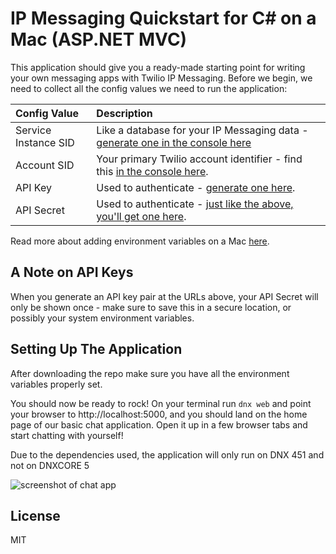 # IP Messaging Quickstart for C# on a Mac (ASP.NET MVC)

This application should give you a ready-made starting point for writing your
own messaging apps with Twilio IP Messaging. Before we begin, we need to collect
all the config values we need to run the application:

| Config Value  | Description |
| :-------------  |:------------- |
Service Instance SID | Like a database for your IP Messaging data - [generate one in the console here](https://www.twilio.com/user/account/ip-messaging/services)
Account SID | Your primary Twilio account identifier - find this [in the console here](https://www.twilio.com/user/account/ip-messaging/getting-started).
API Key | Used to authenticate - [generate one here](https://www.twilio.com/user/account/ip-messaging/dev-tools/api-keys).
API Secret | Used to authenticate - [just like the above, you'll get one here](https://www.twilio.com/user/account/ip-messaging/dev-tools/api-keys).

Read more about adding environment variables on a Mac [here](http://osxdaily.com/2015/07/28/set-enviornment-variables-mac-os-x/).

## A Note on API Keys

When you generate an API key pair at the URLs above, your API Secret will only
be shown once - make sure to save this in a secure location, 
or possibly your system environment variables.

## Setting Up The Application

After downloading the repo make sure you have all the environment variables properly set.

You should now be ready to rock! On your terminal run `dnx web` and point your browser to http://localhost:5000, 
and you should land on the home page of our basic chat application. Open it up in a few browser
tabs and start chatting with yourself!

Due to the dependencies used, the application will only run on DNX 451 and not on DNXCORE 5

![screenshot of chat app](https://s3.amazonaws.com/howtodocs/quickstart/ipm-browser-quickstart.png)

## License

MIT
